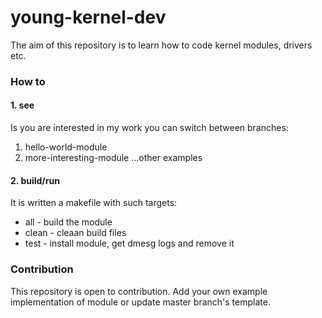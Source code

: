 # young-kernel-dev

The aim of this repository is to learn how to code kernel modules, drivers etc.

### How to

#### 1. see

Is you are interested in my work you can switch between branches:
  
  1. hello-world-module
  2. more-interesting-module
  ...other examples

#### 2. build/run

It is written a makefile with such targets:

- all - build the module
- clean - cleaan build files
- test - install module, get dmesg logs and remove it

### Contribution

This repository is open to contribution. Add your own example implementation of module or update master branch's template. 
